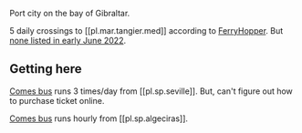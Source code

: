 
Port city on the bay of Gibraltar.

5 daily crossings to [[pl.mar.tangier.med]] according to [FerryHopper](https://www.ferryhopper.com/en/ferry-routes/direct/algeciras-tangier). But [none listed in early June 2022](https://www.ferryhopper.com/en/#results?itinerary=ALG%2CTNG&dates=20220601).

## Getting here
[Comes bus](https://www.tgcomes.es/seleccionar-horario/) runs 3 times/day from [[pl.sp.seville]]. But, can't figure out how to purchase ticket online.

[Comes bus](https://www.tgcomes.es/seleccionar-horario/) runs hourly from [[pl.sp.algeciras]].